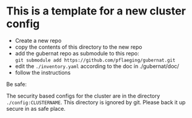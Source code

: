 # This is a template for a new cluster config

- Create a new repo
- copy the contents of this directory to the new repo
- add the gubernat repo as submodule to this repo:  
  `git submodule add https://github.com/pflaeging/gubernat.git`
- edit the `./inventory.yaml` according to the doc in ./gubernat/doc/
- follow the instructions

Be safe:

The security based configs for the cluster are in  the directory `./config:CLUSTERNAME`. This directory is ignored by git. Please back it up secure in as safe place.